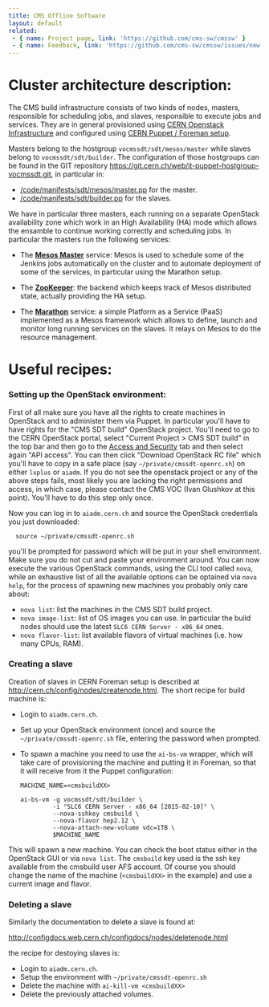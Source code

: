 ```yaml
---
title: CMS Offline Software
layout: default
related:
 - { name: Project page, link: 'https://github.com/cms-sw/cmssw' }
 - { name: Feedback, link: 'https://github.com/cms-sw/cmssw/issues/new' }
---
```


# Cluster architecture description:

The CMS build infrastructure consists of two kinds of nodes, masters,
responsible for scheduling jobs, and slaves, responsible to execute jobs and
services. They are in general provisioned using [CERN Openstack
Infrastructure](http://openstack.cern.ch) and configured using [CERN Puppet /
Foreman setup](http://cern.ch/config).

Masters belong to the hostgroup `vocmssdt/sdt/mesos/master` while slaves belong
to `vocmssdt/sdt/builder`. The configuration of those hostgroups can be found in
the GIT repository <https://git.cern.ch/web/it-puppet-hostgroup-vocmssdt.git>,
in particular in:

- [/code/manifests/sdt/mesos/master.pp](https://git.cern.ch/web/it-puppet-hostgroup-vocmssdt.git/blob/HEAD:/code/manifests/sdt/mesos/master.pp)  for the master.
- [/code/manifests/sdt/builder.pp](https://git.cern.ch/web/it-puppet-hostgroup-vocmssdt.git/blob/HEAD:/code/manifests/sdt/mesos/master.pp)  for the slaves.

We have in particular three masters, each running on a separate OpenStack
availability zone which work in an High Availability (HA) mode which allows the
ensamble to continue working correctly and scheduling jobs. In particular the
masters run the following services:

- The [**Mesos Master**](http://mesos.apache.org) service: Mesos is used to
  schedule some of the Jenkins jobs automatically on the cluster and to automate
  deployment of some of the services, in particular using the Marathon setup.

- The [**ZooKeeper**](https://zookeeper.apache.org): the backend which keeps
  track of Mesos distributed state, actually providing the HA setup.

- The [**Marathon**](https://mesosphere.github.io/marathon/) service: a simple
  Platform as a Service (PaaS) implemented as a Mesos framework which allows to
  define, launch and monitor long running services on the slaves. It relays on
  Mesos to do the resource management.

# Useful recipes:

### Setting up the OpenStack environment:

First of all make sure you have all the rights to create machines in OpenStack
and to administer them via Puppet. In particular you'll have to have rights for
the "CMS SDT build" OpenStack project. You'll need to go to the CERN OpenStack
portal, select "Current Project > CMS SDT build" in the top bar and then go to
the [Access and
Security](https://openstack.cern.ch/dashboard/project/access_and_security/) tab
and then select again "API access". You can then click "Download OpenStack RC
file" which you'll have to copy in a safe place (say
`~/private/cmssdt-openrc.sh`) on either `lxplus` or `aiadm`. If you do not see
the openstack project or any of the above steps fails, most likely you are
lacking the right permissions and access, in which case, please contact the CMS
VOC (Ivan Glushkov at this point). You'll have to do this step only once.

Now you can log in to `aiadm.cern.ch` and source the OpenStack credentials you just downloaded:

      source ~/private/cmssdt-openrc.sh

you'll be prompted for password which will be put in your shell environment. Make sure you do not cut and paste your environment around.
You can now execute the various OpenStack commands, using the CLI tool called `nova`, while an exhaustive list of all the available options can be optained via `nova help`, for the process of spawning new machines you probably only care about:

- `nova list`: list the machines in the CMS SDT build project.
- `nova image-list`: list of OS images you can use. In
  particular the build nodes should use the latest `SLC6 CERN Server - x86_64`
  ones.
- `nova flavor-list`: list available flavors of virtual machines (i.e. how many
  CPUs, RAM).

### Creating a slave  

Creation of slaves in CERN Foreman setup is described at <http://cern.ch/config/nodes/createnode.html>. The short recipe for build machine is:

- Login to `aiadm.cern.ch`.
- Set up your OpenStack environment (once) and source the `~/private/cmssdt-openrc.sh` file, entering the password when prompted.

- To spawn a machine you need to use the `ai-bs-vm` wrapper, which will take
  care of provisioning the machine and putting it in Foreman, so that it will
  receive from it the Puppet configuration:

      MACHINE_NAME=<cmsbuildXX>

      ai-bs-vm -g vocmssdt/sdt/builder \
               -i "SLC6 CERN Server - x86_64 [2015-02-10]" \
               --nova-sshkey cmsbuild \
               --nova-flavor hep2.12 \
               --nova-attach-new-volume vdc=1TB \
               $MACHINE_NAME

This will spawn a new machine. You can check the boot status either in the
OpenStack GUI or via `nova list`. The `cmsbuild` key used is the ssh key
available from the cmsbuild user AFS account. Of course you should change the
name of the machine (`<cmsbuildXX>` in the example) and use a current image and
flavor.

### Deleting a slave

Similarly the documentation to delete a slave is found at:

<http://configdocs.web.cern.ch/configdocs/nodes/deletenode.html>

the recipe for destoying slaves is:

- Login to `aiadm.cern.ch`.
- Setup the environment with `~/private/cmssdt-openrc.sh`
- Delete the machine with `ai-kill-vm <cmsbuildXX>`
- Delete the previously attached volumes.
